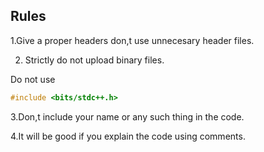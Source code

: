 ## Rules

1.Give a proper headers don,t use unnecesary header files.

2. Strictly do not upload binary files.

Do not use 
```cpp
#include <bits/stdc++.h>
```

3.Don,t include your name or any such thing in the code.

4.It will be good if you explain the code using comments.

